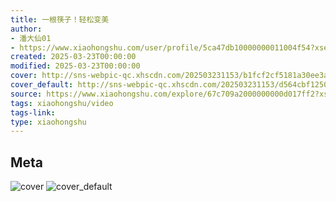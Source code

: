 ```yaml
---
title: 一根筷子！轻松变美
author:
- 潘大仙01
- https://www.xiaohongshu.com/user/profile/5ca47db10000000011004f54?xsec_token=undefined
created: 2025-03-23T00:00:00
modified: 2025-03-23T00:00:00
cover: http://sns-webpic-qc.xhscdn.com/202503231153/b1fcf2cf5181a30ee3ac507e92f7afcb/1040g2sg31f1op57mma705n54fmok8jqkit0m79o!nc_n_webp_prv_1
cover_default: http://sns-webpic-qc.xhscdn.com/202503231153/d564cbf12509c3a1d8e0832d527f1f47/1040g2sg31f1op57mma705n54fmok8jqkit0m79o!nc_n_webp_mw_1
source: https://www.xiaohongshu.com/explore/67c709a2000000000d017ff2?xsec_token=ABkqAuK3jb7T3yrr4q-YPC5O7judT9z2k1vV3aqeg1_Oo=
tags: xiaohongshu/video
tags-link:
type: xiaohongshu
---
```


## Meta

![cover](http://sns-webpic-qc.xhscdn.com/202503231153/b1fcf2cf5181a30ee3ac507e92f7afcb/1040g2sg31f1op57mma705n54fmok8jqkit0m79o!nc_n_webp_prv_1)
![cover_default](http://sns-webpic-qc.xhscdn.com/202503231153/d564cbf12509c3a1d8e0832d527f1f47/1040g2sg31f1op57mma705n54fmok8jqkit0m79o!nc_n_webp_mw_1)
